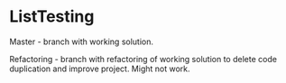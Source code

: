# ListTesting

Master - branch with working solution.

Refactoring - branch with refactoring of working solution
to delete code duplication and improve project. Might not work.
